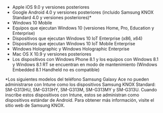 
- Apple iOS 9.0 y versiones posteriores
- Google Android 4.0 y versiones posteriores (incluido Samsung KNOX Standard 4.0 y versiones posteriores)*
- Windows 10 Mobile
- Equipos que ejecutan Windows 10 (versiones Home, Pro, Education y Enterprise)
- Dispositivos que ejecutan Windows 10 IoT Enterprise (x86, x64)
- Dispositivos que ejecutan Windows 10 IoT Mobile Enterprise
- Windows Holographic y Windows Holographic Enterprise
- Mac OS X 10.9 y versiones posteriores
- Los dispositivos con Windows Phone 8.1 y los equipos con Windows 8.1 y Windows 8.1 RT se encuentran en modo de mantenimiento (Windows Embedded 8.1 Handheld no es compatible)

*Los siguientes modelos del teléfono Samsung Galaxy Ace no pueden administrarse con Intune como los dispositivos Samsung KNOX Standard: SM-G313HU, SM-G313HY, SM-G313M, SM-G313MY y SM-G313U. Cuando inscribe estos dispositivos con Intune, estos se administran como dispositivos estándar de Android. Para obtener más información, visite el sitio web de Samsung KNOX.
